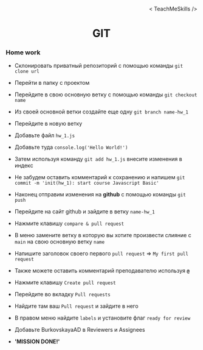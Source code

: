 <p align='right'>< TeachMeSkills /></p>
<h1 align='center'>GIT</h1>

### Home work

+ Склонировать приватный репозиторий с помощью команды `git clone url`
+ Перейти в папку с проектом 
+ Перейдите в свою основную ветку с помощью команды `git checkout name`
+ Из своей основной ветки создайте еще одну `git branch name-hw_1`
+ Перейдите в новую ветку
+ Добавьте файл `hw_1.js`
+ Добавьте туда `console.log('Hello World!')`
+ Затем используя команду `git add hw_1.js` внесите изменения в индекс
+ Не забудем оставить комментарий к сохранению и напишем `git commit -m 'init(hw_1): start course Javascript Basic'`
+ Наконец отправим изменения на **github** с помощью команды `git push`

+ Перейдите на сайт github и зайдите в ветку `name-hw_1`
+ Нажмите клавишу `compare & pull request`
+ В меню замените ветку в которую вы хотите произвести слияние с `main` на свою основную ветку `name`
+ Напишите заголовок своего первого `pull request` => `My first pull request`
+ Также можете оставить комментарий преподавателю используя **`@`**
+ Нажмите клавишу `Create pull request`
+ Перейдите во вкладку `Pull requests`
+ Найдите там ваш `Pull request` и зайдите в него
+ В правом меню найдите `labels` и установите флаг `ready for review`
+ Добавьте BurkovskayaAD в Reviewers и Assignees
+ **'MISSION DONE!'**